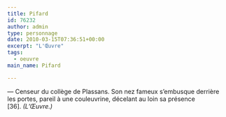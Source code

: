 ```yaml
---
title: Pifard
id: 76232
author: admin
type: personnage
date: 2010-03-15T07:36:51+00:00
excerpt: "L'Œuvre"
tags:
  - oeuvre
main_name: Pifard

---
```

— Censeur du collège de Plassans. Son nez fameux s&rsquo;embusque derrière les portes, pareil à une couleuvrine, décelant au loin sa présence [36]. _(L&rsquo;Œuvre.)_